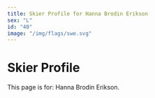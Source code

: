 ```yaml
---
title: Skier Profile for Hanna Brodin Erikson
sex: "L"
id: "40"
image: "/img/flags/swe.svg" 
---
```


# Skier Profile

This page is for: Hanna Brodin Erikson.
    